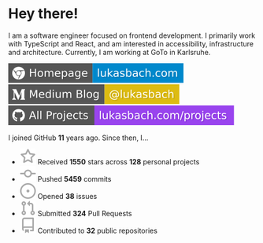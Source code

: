 # Hey there!

I am a software engineer focused on frontend development. I primarily work with TypeScript and React, and am interested in accessibility, infrastructure and architecture. Currently, I am working at GoTo in Karlsruhe.

[![Homepage](./icons/homepage.svg)](https://lukasbach.com)
[![Medium Blog](./icons/medium.svg)](https://medium.com/@lukasbach)
[![My Projects](./icons/projects.svg)](https://lukasbach.com/projects)

I joined GitHub **11** years ago. Since then, I...

- ![](./icons/star.svg) Received **1550** stars across **128** personal projects
- ![](./icons/commit.svg) Pushed **5459** commits
- ![](./icons/issues.svg) Opened **38** issues
- ![](./icons/pr.svg) Submitted **324** Pull Requests
- ![](./icons/repo.svg) Contributed to **32** public repositories
